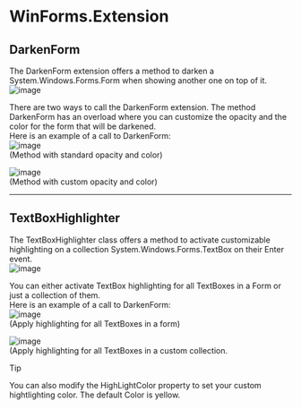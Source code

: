 # WinForms.Extension
## DarkenForm
The DarkenForm extension offers a method to darken a System.Windows.Forms.Form when showing another one on top of it.
![image](https://github.com/user-attachments/assets/1fee7fd0-11df-4039-97fb-78d0a0408ebd)

There are two ways to call the DarkenForm extension. The method DarkenForm has an overload where you can customize the opacity and the color for the form that will be darkened.  
Here is an example of a call to DarkenForm:  
![image](https://github.com/user-attachments/assets/debc3bfe-8fec-45df-a3eb-c26f9e4dcd15)  
(Method with standard opacity and color)
  
![image](https://github.com/user-attachments/assets/6552a6ad-c78c-4291-a12d-c35c42847a93)  
(Method with custom opacity and color)

-----

## TextBoxHighlighter
The TextBoxHighlighter class offers a method to activate customizable highlighting on a collection System.Windows.Forms.TextBox on their Enter event.  
![image](https://github.com/user-attachments/assets/fa039feb-57da-4a7f-bd17-cf0b5fcfa63b)

You can either activate TextBox highlighting for all TextBoxes in a Form or just a collection of them.  
Here is an example of a call to DarkenForm:  
![image](https://github.com/user-attachments/assets/e7ed2271-b89b-47b6-9150-72085381cebb)  
(Apply highlighting for all TextBoxes in a form)

![image](https://github.com/user-attachments/assets/cd5efaf5-c03a-44c8-8efd-d0c4b3d9d5d1)  
(Apply highlighting for all TextBoxes in a custom collection.

> [!TIP]
You can also modify the HighLightColor property to set your custom hightlighting color. The default Color is yellow.

